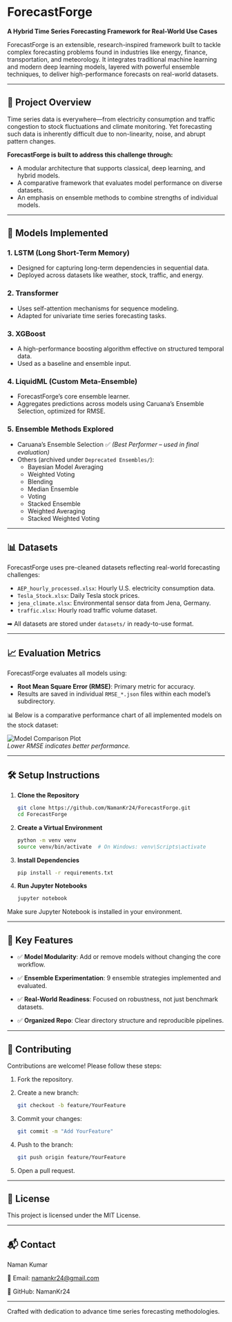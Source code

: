 # ForecastForge

**A Hybrid Time Series Forecasting Framework for Real-World Use Cases**

ForecastForge is an extensible, research-inspired framework built to tackle complex forecasting problems found in industries like energy, finance, transportation, and meteorology. It integrates traditional machine learning and modern deep learning models, layered with powerful ensemble techniques, to deliver high-performance forecasts on real-world datasets.

---

## 🚀 Project Overview

Time series data is everywhere—from electricity consumption and traffic congestion to stock fluctuations and climate monitoring. Yet forecasting such data is inherently difficult due to non-linearity, noise, and abrupt pattern changes.

**ForecastForge is built to address this challenge through:**

- A modular architecture that supports classical, deep learning, and hybrid models.
- A comparative framework that evaluates model performance on diverse datasets.
- An emphasis on ensemble methods to combine strengths of individual models.

---

## 🧠 Models Implemented

### 1. LSTM (Long Short-Term Memory)
- Designed for capturing long-term dependencies in sequential data.
- Deployed across datasets like weather, stock, traffic, and energy.

### 2. Transformer
- Uses self-attention mechanisms for sequence modeling.
- Adapted for univariate time series forecasting tasks.

### 3. XGBoost
- A high-performance boosting algorithm effective on structured temporal data.
- Used as a baseline and ensemble input.

### 4. LiquidML (Custom Meta-Ensemble)
- ForecastForge’s core ensemble learner.
- Aggregates predictions across models using Caruana’s Ensemble Selection, optimized for RMSE.

### 5. Ensemble Methods Explored
- Caruana’s Ensemble Selection ✅ *(Best Performer – used in final evaluation)*
- Others (archived under `Deprecated Ensembles/`):
  - Bayesian Model Averaging
  - Weighted Voting
  - Blending
  - Median Ensemble
  - Voting
  - Stacked Ensemble
  - Weighted Averaging
  - Stacked Weighted Voting

---

## 📊 Datasets

ForecastForge uses pre-cleaned datasets reflecting real-world forecasting challenges:

- `AEP_hourly_processed.xlsx`: Hourly U.S. electricity consumption data.
- `Tesla_Stock.xlsx`: Daily Tesla stock prices.
- `jena_climate.xlsx`: Environmental sensor data from Jena, Germany.
- `traffic.xlsx`: Hourly road traffic volume dataset.

➡ All datasets are stored under `datasets/` in ready-to-use format.

---

## 📈 Evaluation Metrics

ForecastForge evaluates all models using:

- **Root Mean Square Error (RMSE)**: Primary metric for accuracy.
- Results are saved in individual `RMSE_*.json` files within each model’s subdirectory.

📊 Below is a comparative performance chart of all implemented models on the stock dataset:

![Model Comparison Plot](Plots/plot_3.png)  
*Lower RMSE indicates better performance.*

---

## 🛠️ Setup Instructions

1. **Clone the Repository**
   ```bash
   git clone https://github.com/NamanKr24/ForecastForge.git
   cd ForecastForge
   ```

2. **Create a Virtual Environment**
   ```bash
   python -m venv venv
   source venv/bin/activate  # On Windows: venv\Scripts\activate
   ```

3. **Install Dependencies**
   ```bash
   pip install -r requirements.txt
   ```

4. **Run Jupyter Notebooks**
   ```bash
   jupyter notebook
   ```

Make sure Jupyter Notebook is installed in your environment.

---

## 📌 Key Features

- ✅ **Model Modularity**: Add or remove models without changing the core workflow.

- ✅ **Ensemble Experimentation**: 9 ensemble strategies implemented and evaluated.

- ✅ **Real-World Readiness**: Focused on robustness, not just benchmark datasets.

- ✅ **Organized Repo**: Clear directory structure and reproducible pipelines.

---

## 🤝 Contributing

Contributions are welcome! Please follow these steps:

1. Fork the repository.

2. Create a new branch:
   ```bash
   git checkout -b feature/YourFeature
   ```

3. Commit your changes:
   ```bash
   git commit -m "Add YourFeature"
   ```

4. Push to the branch:
   ```bash
   git push origin feature/YourFeature
   ```

5. Open a pull request.

---

## 📄 License

This project is licensed under the MIT License.

---

## 📬 Contact

Naman Kumar

📧 Email: namankr24@gmail.com

🔗 GitHub: NamanKr24

---

Crafted with dedication to advance time series forecasting methodologies.
